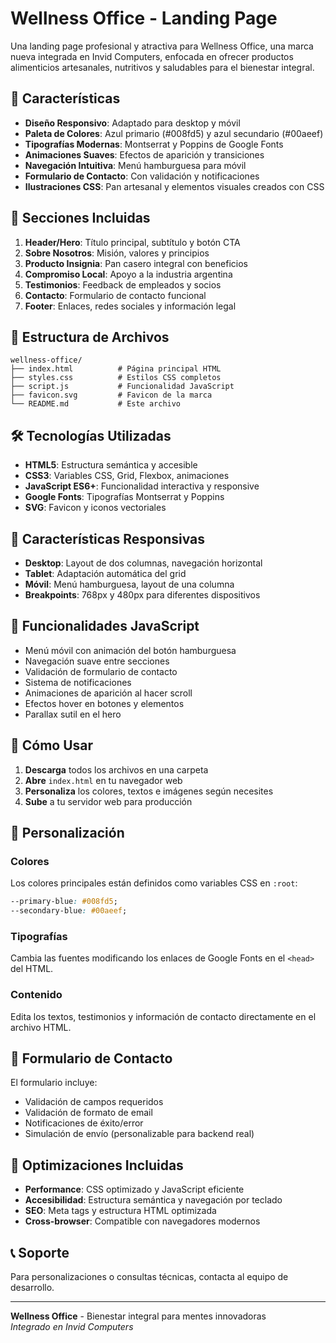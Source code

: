 # Wellness Office - Landing Page

Una landing page profesional y atractiva para Wellness Office, una marca nueva integrada en Invid Computers, enfocada en ofrecer productos alimenticios artesanales, nutritivos y saludables para el bienestar integral.

## 🎨 Características

- **Diseño Responsivo**: Adaptado para desktop y móvil
- **Paleta de Colores**: Azul primario (#008fd5) y azul secundario (#00aeef)
- **Tipografías Modernas**: Montserrat y Poppins de Google Fonts
- **Animaciones Suaves**: Efectos de aparición y transiciones
- **Navegación Intuitiva**: Menú hamburguesa para móvil
- **Formulario de Contacto**: Con validación y notificaciones
- **Ilustraciones CSS**: Pan artesanal y elementos visuales creados con CSS

## 🚀 Secciones Incluidas

1. **Header/Hero**: Título principal, subtítulo y botón CTA
2. **Sobre Nosotros**: Misión, valores y principios
3. **Producto Insignia**: Pan casero integral con beneficios
4. **Compromiso Local**: Apoyo a la industria argentina
5. **Testimonios**: Feedback de empleados y socios
6. **Contacto**: Formulario de contacto funcional
7. **Footer**: Enlaces, redes sociales y información legal

## 📁 Estructura de Archivos

```
wellness-office/
├── index.html          # Página principal HTML
├── styles.css          # Estilos CSS completos
├── script.js           # Funcionalidad JavaScript
├── favicon.svg         # Favicon de la marca
└── README.md           # Este archivo
```

## 🛠️ Tecnologías Utilizadas

- **HTML5**: Estructura semántica y accesible
- **CSS3**: Variables CSS, Grid, Flexbox, animaciones
- **JavaScript ES6+**: Funcionalidad interactiva y responsive
- **Google Fonts**: Tipografías Montserrat y Poppins
- **SVG**: Favicon y iconos vectoriales

## 📱 Características Responsivas

- **Desktop**: Layout de dos columnas, navegación horizontal
- **Tablet**: Adaptación automática del grid
- **Móvil**: Menú hamburguesa, layout de una columna
- **Breakpoints**: 768px y 480px para diferentes dispositivos

## 🎯 Funcionalidades JavaScript

- Menú móvil con animación del botón hamburguesa
- Navegación suave entre secciones
- Validación de formulario de contacto
- Sistema de notificaciones
- Animaciones de aparición al hacer scroll
- Efectos hover en botones y elementos
- Parallax sutil en el hero

## 🚀 Cómo Usar

1. **Descarga** todos los archivos en una carpeta
2. **Abre** `index.html` en tu navegador web
3. **Personaliza** los colores, textos e imágenes según necesites
4. **Sube** a tu servidor web para producción

## 🎨 Personalización

### Colores
Los colores principales están definidos como variables CSS en `:root`:
```css
--primary-blue: #008fd5;
--secondary-blue: #00aeef;
```

### Tipografías
Cambia las fuentes modificando los enlaces de Google Fonts en el `<head>` del HTML.

### Contenido
Edita los textos, testimonios y información de contacto directamente en el archivo HTML.

## 📧 Formulario de Contacto

El formulario incluye:
- Validación de campos requeridos
- Validación de formato de email
- Notificaciones de éxito/error
- Simulación de envío (personalizable para backend real)

## 🔧 Optimizaciones Incluidas

- **Performance**: CSS optimizado y JavaScript eficiente
- **Accesibilidad**: Estructura semántica y navegación por teclado
- **SEO**: Meta tags y estructura HTML optimizada
- **Cross-browser**: Compatible con navegadores modernos

## 📞 Soporte

Para personalizaciones o consultas técnicas, contacta al equipo de desarrollo.

---

**Wellness Office** - Bienestar integral para mentes innovadoras  
*Integrado en Invid Computers*
